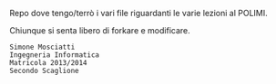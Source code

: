
Repo dove tengo/terrò i vari file riguardanti le varie lezioni al POLIMI.

Chiunque si senta libero di forkare e modificare.

```
Simone Mosciatti
Ingegneria Informatica
Matricola 2013/2014
Secondo Scaglione
```

